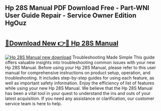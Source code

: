 ## Hp 28S Manual PDF Download Free - Part-WNl User Guide Repair - Service Owner Edition HgOuz

# <h2><a href="http://bc38955.oget.top/?id=Hp+28S+Manual">🔗Download New 👉🔴 Hp 28S Manual</a></h2>

[![Hp 28S Manual new download](https://i.imgur.com/5g1atiW.png)](http://bc38955.oget.top/?id=Hp+28S+Manual)
Troubleshooting Made Simple This guide offers valuable insights into troubleshooting common issues with your new Hp 28S Manual. Before using your Hp 28S Manual, please refer to this user manual for comprehensive instructions on product setup, operation, and troubleshooting. It includes step-by-step guides for using each feature, as well as important safety information. Enjoy the efficiency of list of features while using your new Hp 28S Manual. We believe that the Hp 28S Manual has been a vital tool in your quest to understand the ins and outs of your latest acquisition. If you need any assistance or clarification, our customer service team is here to help.
